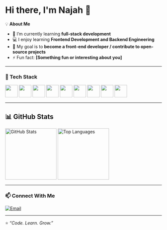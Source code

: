 # Hi there, I'm Najah 👋

<!--
**najbt/najbt** is a ✨ _special_ ✨ repository because its `README.md` (this file) appears on your GitHub profile.

Here are some ideas to get you started:

- 🔭 I’m currently working on ...
- 🌱 I’m currently learning ...
- 👯 I’m looking to collaborate on ...
- 🤔 I’m looking for help with ...
- 💬 Ask me about ...
- 📫 How to reach me: ...
- 😄 Pronouns: ...
- ⚡ Fun fact: ...
-->

💡 **About Me**
- 🌱 I’m currently learning **full-stack development**
- 💻 I enjoy learning **Frontend Development and Backend Engineering**
- 🎯 My goal is to **become a front-end developer / contribute to open-source projects**
- ⚡ Fun fact: **[Something fun or interesting about you]**

---

### 🧰 Tech Stack
<p>
  <!-- <a href="https://developer.mozilla.org/en-US/docs/Web/HTML" target="_blank"><img src="https://cdn.simpleicons.org/html5/E34F26" width="40" height="40" /></a> -->
  <a href="https://developer.mozilla.org/en-US/docs/Web/CSS" target="_blank"><img src="https://www.vectorlogo.zone/logos/w3_css/w3_css-icon~old.svg" width="40" height="40" /></a>
  <a href="https://sass-lang.com/" target="_blank"><img src="https://cdn.simpleicons.org/sass/CC6699" width="40" height="40" /></a>
  <!-- <a href="https://developer.mozilla.org/en-US/docs/Web/JavaScript" target="_blank"><img src="https://cdn.simpleicons.org/javascript/F7DF1E" width="40" height="40" /></a> -->
  <a href="https://www.json.org/json-en.html" target="_blank"><img src="https://cdn.simpleicons.org/json/F7DF1E" width="40" height="40" /></a>
  <a href="https://react.dev/" target="_blank"><img src="https://cdn.simpleicons.org/react/61DAFB" width="40" height="40" /></a>
  <a href="https://nodejs.org/" target="_blank"><img src="https://cdn.simpleicons.org/nodedotjs/5FA04E" width="40" height="40" /></a>
  <a href="https://expressjs.com/" target="_blank"><img src="https://cdn.simpleicons.org/express/000000" width="40" height="40" /></a>
  <a href="https://www.postman.com/" target="_blank"><img src="https://cdn.simpleicons.org/postman/FF6C37" width="40" height="40" /></a>
  <a href="https://www.mongodb.com/" target="_blank"><img src="https://cdn.simpleicons.org/mongodb/47A248" width="40" height="40" /></a>
  <a href="https://insomnia.rest/" target="_blank"><img src="https://cdn.jsdelivr.net/gh/devicons/devicon/icons/insomnia/insomnia-original.svg" width="40" height="40" /></a>
</p>




<!--*(Add or remove badges depending on what you know)*-->

---

## 📊 GitHub Stats
<p>
  <img src="https://github-readme-stats.vercel.app/api?username=najbt&show_icons=true&theme=transparent&hide_border=true" alt="GitHub Stats" height="165" />
  <img src="https://github-readme-stats.vercel.app/api/top-langs/?username=najbt&layout=compact&theme=transparent&hide_border=true" alt="Top Languages" height="165" />
</p>

---

### 📫 Connect With Me
<!--[![LinkedIn](https://img.shields.io/badge/LinkedIn-0077B5?style=for-the-badge&logo=linkedin&logoColor=white)]([your-linkedin-link])-->
[![Email](https://img.shields.io/badge/Email-D14836?style=for-the-badge&logo=gmail&logoColor=white)](mailto:najabatshukur@gmail.com)

---

⭐️ *“Code. Learn. Grow.”*  

